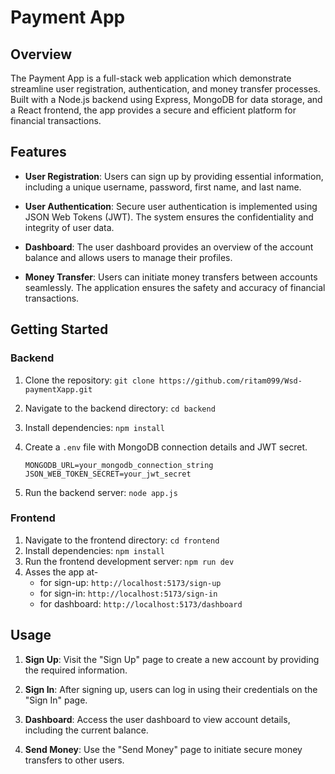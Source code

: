 # Payment App

## Overview

The Payment App is a full-stack web application which demonstrate streamline user registration, authentication, and money transfer processes. Built with a Node.js backend using Express, MongoDB for data storage, and a React frontend, the app provides a secure and efficient platform for financial transactions.

## Features

- **User Registration**: Users can sign up by providing essential information, including a unique username, password, first name, and last name.

- **User Authentication**: Secure user authentication is implemented using JSON Web Tokens (JWT). The system ensures the confidentiality and integrity of user data.

- **Dashboard**: The user dashboard provides an overview of the account balance and allows users to manage their profiles.

- **Money Transfer**: Users can initiate money transfers between accounts seamlessly. The application ensures the safety and accuracy of financial transactions.

## Getting Started

### Backend

1. Clone the repository: `git clone https://github.com/ritam099/Wsd-paymentXapp.git`
2. Navigate to the backend directory: `cd backend`
3. Install dependencies: `npm install`
4. Create a `.env` file with MongoDB connection details and JWT secret.

   ```
   MONGODB_URL=your_mongodb_connection_string
   JSON_WEB_TOKEN_SECRET=your_jwt_secret
   ```

5. Run the backend server: `node app.js`

### Frontend

1. Navigate to the frontend directory: `cd frontend`
2. Install dependencies: `npm install`
3. Run the frontend development server: `npm run dev`
4. Asses the app at-
    - for sign-up: `http://localhost:5173/sign-up`
    - for sign-in: `http://localhost:5173/sign-in`
    - for dashboard: `http://localhost:5173/dashboard`

## Usage

1. **Sign Up**: Visit the "Sign Up" page to create a new account by providing the required information.

2. **Sign In**: After signing up, users can log in using their credentials on the "Sign In" page.

3. **Dashboard**: Access the user dashboard to view account details, including the current balance.

4. **Send Money**: Use the "Send Money" page to initiate secure money transfers to other users.